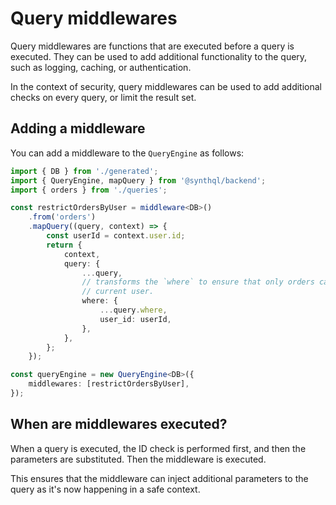 # Query middlewares

Query middlewares are functions that are executed before a query is executed. They can be used to add additional functionality to the query, such as logging, caching, or authentication.

In the context of security, query middlewares can be used to add additional checks on every query, or limit the result set.

## Adding a middleware

You can add a middleware to the `QueryEngine` as follows:

```ts
import { DB } from './generated';
import { QueryEngine, mapQuery } from '@synthql/backend';
import { orders } from './queries';

const restrictOrdersByUser = middleware<DB>()
    .from('orders')
    .mapQuery((query, context) => {
        const userId = context.user.id;
        return {
            context,
            query: {
                ...query,
                // transforms the `where` to ensure that only orders can be read from the
                // current user.
                where: {
                    ...query.where,
                    user_id: userId,
                },
            },
        };
    });

const queryEngine = new QueryEngine<DB>({
    middlewares: [restrictOrdersByUser],
});
```

## When are middlewares executed?

When a query is executed, the ID check is performed first, and then the parameters are substituted. Then the middleware is executed.

This ensures that the middleware can inject additional parameters to the query as it's now happening in a safe context.
